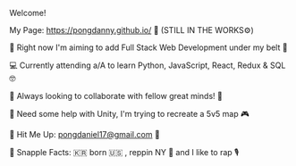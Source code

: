 Welcome!

My Page: https://pongdanny.github.io/ 🙈 (STILL IN THE WORKS⚙️)

🚀 Right now I'm aiming to add Full Stack Web Development under my belt 💪

💻 Currently attending a/A to learn Python, JavaScript, React, Redux & SQL 🤓

🤼 Always looking to collaborate with fellow great minds! 🧠

🙋 Need some help with Unity, I'm trying to recreate a 5v5 map 🎮

📮 Hit Me Up: pongdaniel17@gmail.com 📨

💯 Snapple Facts: 🇰🇷  born 🇺🇸 , reppin NY 🗽 and I like to rap 🎙️

